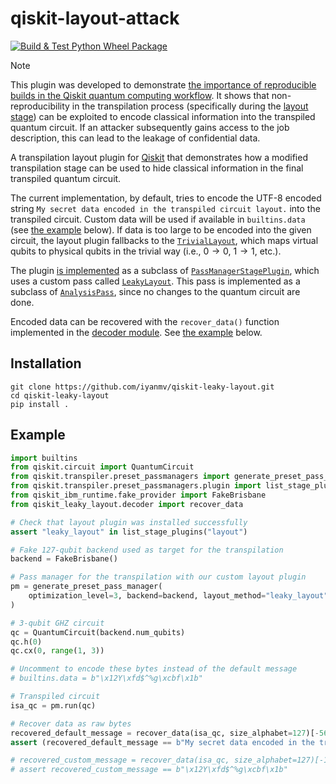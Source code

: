 # qiskit-layout-attack

[![Build & Test Python Wheel Package](https://github.com/cryptohslu/qiskit-leaky-layout/actions/workflows/build.yml/badge.svg)](https://github.com/cryptohslu/qiskit-leaky-layout/actions/workflows/build.yml)

> [!NOTE]
> This plugin was developed to demonstrate [the importance of reproducible builds in the Qiskit quantum computing workflow](https://github.com/cryptohslu/reproducible-builds-quantum-computing).
> It shows that non-reproducibility in the transpilation process (specifically during the [layout stage](https://quantum.cloud.ibm.com/docs/en/guides/transpiler-stages#layout-stage))
> can be exploited to encode classical information into the transpiled quantum circuit. If an attacker subsequently
> gains access to the job description, this can lead to the leakage of confidential data.

A transpilation layout plugin for [Qiskit](https://github.com/Qiskit/qiskit) that demonstrates how a modified
transpilation stage can be used to hide classical information in the final transpiled quantum circuit.

The current implementation, by default, tries to encode the UTF-8 encoded string
`My secret data encoded in the transpiled circuit layout.` into the transpiled circuit.
Custom data will be used if available in `builtins.data` (see [the example](#Example) below). If data is too large to be
encoded into the given circuit, the layout plugin fallbacks to the
[`TrivialLayout`](https://docs.quantum.ibm.com/api/qiskit/qiskit.transpiler.passes.TrivialLayout), which maps virtual
qubits to physical qubits in the trivial way (i.e., $0\rightarrow0$, $1\rightarrow1$, etc.).

The plugin [is implemented](src/qiskit_leaky_layout/leaky_layout_plugin.py#L151) as a subclass of
[`PassManagerStagePlugin`](https://docs.quantum.ibm.com/api/qiskit/qiskit.transpiler.preset_passmanagers.plugin.PassManagerStagePlugin),
which uses a custom pass called [`LeakyLayout`](src/qiskit_leaky_layout/leaky_layout_plugin.py#L83). This pass is
implemented as a subclass of [`AnalysisPass`](https://docs.quantum.ibm.com/api/qiskit/qiskit.transpiler.AnalysisPass),
since no changes to the quantum circuit are done.

Encoded data can be recovered with the `recover_data()` function implemented in the
[decoder module](src/qiskit_leaky_layout/decoder.py). See [the example](#Example) below.

## Installation

```shell
git clone https://github.com/iyanmv/qiskit-leaky-layout.git
cd qiskit-leaky-layout
pip install .
```

## Example

```python
import builtins
from qiskit.circuit import QuantumCircuit
from qiskit.transpiler.preset_passmanagers import generate_preset_pass_manager
from qiskit.transpiler.preset_passmanagers.plugin import list_stage_plugins
from qiskit_ibm_runtime.fake_provider import FakeBrisbane
from qiskit_leaky_layout.decoder import recover_data

# Check that layout plugin was installed successfully
assert "leaky_layout" in list_stage_plugins("layout")

# Fake 127-qubit backend used as target for the transpilation
backend = FakeBrisbane()

# Pass manager for the transpilation with our custom layout plugin
pm = generate_preset_pass_manager(
    optimization_level=3, backend=backend, layout_method="leaky_layout"
)

# 3-qubit GHZ circuit
qc = QuantumCircuit(backend.num_qubits)
qc.h(0)
qc.cx(0, range(1, 3))

# Uncomment to encode these bytes instead of the default message
# builtins.data = b"\x12Y\xfd$^%g\xcbf\x1b"

# Transpiled circuit
isa_qc = pm.run(qc)

# Recover data as raw bytes
recovered_default_message = recover_data(isa_qc, size_alphabet=127)[-56:]
assert (recovered_default_message == b"My secret data encoded in the transpiled circuit layout.")

# recovered_custom_message = recover_data(isa_qc, size_alphabet=127)[-10:]
# assert recovered_custom_message == b"\x12Y\xfd$^%g\xcbf\x1b"
```
